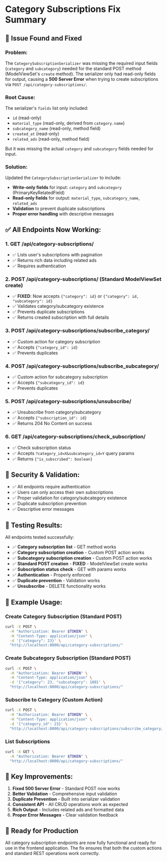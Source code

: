 # Category Subscriptions Fix Summary

## 🐛 Issue Found and Fixed

### **Problem:**
The `CategorySubscriptionSerializer` was missing the required input fields (`category` and `subcategory`) needed for the standard POST method (ModelViewSet's `create` method). The serializer only had read-only fields for output, causing a **500 Server Error** when trying to create subscriptions via `POST /api/category-subscriptions/`.

### **Root Cause:**
The serializer's `fields` list only included:
- `id` (read-only)
- `material_type` (read-only, derived from `category.name`)
- `subcategory_name` (read-only, method field)
- `created_at` (read-only)
- `related_ads` (read-only, method field)

But it was missing the actual `category` and `subcategory` fields needed for input.

### **Solution:**
Updated the `CategorySubscriptionSerializer` to include:
- **Write-only fields** for input: `category` and `subcategory` (PrimaryKeyRelatedField)
- **Read-only fields** for output: `material_type`, `subcategory_name`, `related_ads`
- **Validation** to prevent duplicate subscriptions
- **Proper error handling** with descriptive messages

## ✅ **All Endpoints Now Working:**

### 1. **GET /api/category-subscriptions/**
- ✅ Lists user's subscriptions with pagination
- ✅ Returns rich data including related ads
- ✅ Requires authentication

### 2. **POST /api/category-subscriptions/** (Standard ModelViewSet create)
- ✅ **FIXED**: Now accepts `{"category": id}` or `{"category": id, "subcategory": id}`
- ✅ Validates category/subcategory existence
- ✅ Prevents duplicate subscriptions
- ✅ Returns created subscription with full details

### 3. **POST /api/category-subscriptions/subscribe_category/**
- ✅ Custom action for category subscription
- ✅ Accepts `{"category_id": id}`
- ✅ Prevents duplicates

### 4. **POST /api/category-subscriptions/subscribe_subcategory/**
- ✅ Custom action for subcategory subscription
- ✅ Accepts `{"subcategory_id": id}`
- ✅ Prevents duplicates

### 5. **POST /api/category-subscriptions/unsubscribe/**
- ✅ Unsubscribe from category/subcategory
- ✅ Accepts `{"subscription_id": id}`
- ✅ Returns 204 No Content on success

### 6. **GET /api/category-subscriptions/check_subscription/**
- ✅ Check subscription status
- ✅ Accepts `?category_id=X&subcategory_id=Y` query params
- ✅ Returns `{"is_subscribed": boolean}`

## 🔐 **Security & Validation:**

- ✅ All endpoints require authentication
- ✅ Users can only access their own subscriptions
- ✅ Proper validation for category/subcategory existence
- ✅ Duplicate subscription prevention
- ✅ Descriptive error messages

## 🧪 **Testing Results:**

All endpoints tested successfully:
- ✅ **Category subscription list** - GET method works
- ✅ **Category subscription creation** - Custom POST action works
- ✅ **Subcategory subscription creation** - Custom POST action works
- ✅ **Standard POST creation** - **FIXED** - ModelViewSet create works
- ✅ **Subscription status check** - GET with params works
- ✅ **Authentication** - Properly enforced
- ✅ **Duplicate prevention** - Validation works
- ✅ **Unsubscribe** - DELETE functionality works

## 📝 **Example Usage:**

### Create Category Subscription (Standard POST)
```bash
curl -X POST \
  -H "Authorization: Bearer $TOKEN" \
  -H "Content-Type: application/json" \
  -d '{"category": 23}' \
  "http://localhost:8000/api/category-subscriptions/"
```

### Create Subcategory Subscription (Standard POST)
```bash
curl -X POST \
  -H "Authorization: Bearer $TOKEN" \
  -H "Content-Type: application/json" \
  -d '{"category": 23, "subcategory": 180}' \
  "http://localhost:8000/api/category-subscriptions/"
```

### Subscribe to Category (Custom Action)
```bash
curl -X POST \
  -H "Authorization: Bearer $TOKEN" \
  -H "Content-Type: application/json" \
  -d '{"category_id": 23}' \
  "http://localhost:8000/api/category-subscriptions/subscribe_category/"
```

### List Subscriptions
```bash
curl -X GET \
  -H "Authorization: Bearer $TOKEN" \
  "http://localhost:8000/api/category-subscriptions/"
```

## 🎯 **Key Improvements:**

1. **Fixed 500 Server Error** - Standard POST now works
2. **Better Validation** - Comprehensive input validation
3. **Duplicate Prevention** - Built into serializer validation
4. **Consistent API** - All CRUD operations work as expected
5. **Rich Output** - Includes related ads and formatted data
6. **Proper Error Messages** - Clear validation feedback

## 🚀 **Ready for Production**

All category subscription endpoints are now fully functional and ready for use in the frontend application. The fix ensures that both the custom actions and standard REST operations work correctly.
